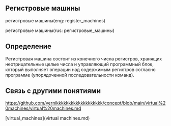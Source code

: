 ## Регистровые машины
регистровые машины(eng: register_machines) 

регистровые машины(rus: регистровые_машины)
## Определение
Регистровая машина состоит из конечного числа регистров, хранящих неотрицательные целые числа и управляющий программный блок, который выполняет операции над содержимым регистров согласно программе (упорядоченной последовательности команд).

## Cвязь с другими понятиями 
https://github.com/vernikkkkkkkkkkkkkkkkkkk/concept/blob/main/virtual%20machines/virtual%20machines.md

[virtual_machines](virtual machines.md)

